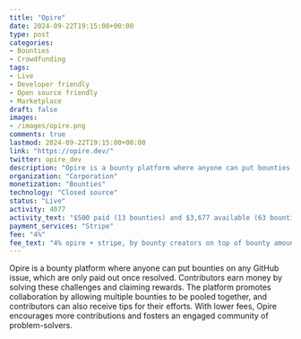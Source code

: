 ```yaml
---
title: "Opire"
date: 2024-09-22T19:15:00+00:00
type: post
categories:
- Bounties
- Crowdfunding
tags:
- Live
- Developer friendly
- Open source friendly
- Marketplace
draft: false
images:
- /images/opire.png
comments: true
lastmod: 2024-09-22T19:15:00+00:00
link: "https://opire.dev/"
twitter: opire_dev
description: "Opire is a bounty platform where anyone can put bounties on any GitHub issue, which are only paid out once resolved. Contributors earn money by solving these challenges and claiming rewards."
organization: "Corporation"
monetization: "Bounties"
technology: "Closed source"
status: "Live"
activity: 4077
activity_text: "$500 paid (13 bounties) and $3,677 available (63 bounties)"
payment_services: "Stripe"
fee: "4%"
fee_text: "4% opire + stripe, by bounty creators on top of bounty amount"
---
```


Opire is a bounty platform where anyone can put bounties on any GitHub issue, which are only paid out once resolved. Contributors earn money by solving these challenges and claiming rewards. The platform promotes collaboration by allowing multiple bounties to be pooled together, and contributors can also receive tips for their efforts. With lower fees, Opire encourages more contributions and fosters an engaged community of problem-solvers.<!--more-->

